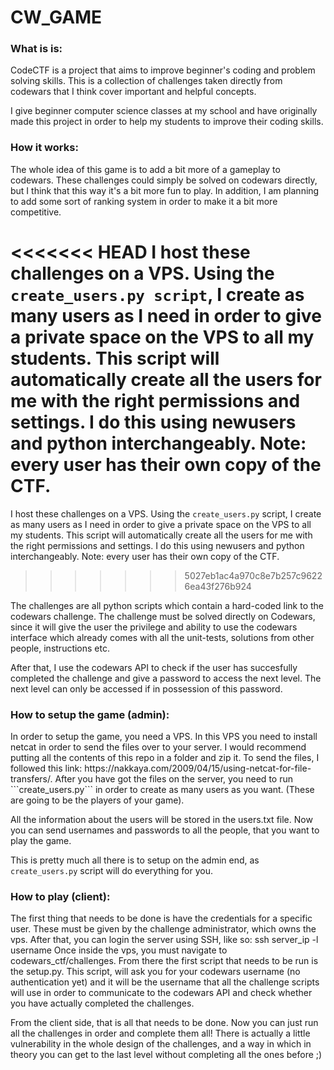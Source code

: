 <h1> CW_GAME </h1>

<h3> What is is: </h3>
CodeCTF is a project that aims to improve beginner's coding and problem solving skills. This is a collection of challenges taken directly from codewars that I think cover important and helpful concepts.

I give beginner computer science classes at my school and have originally made this project in order to help my students to improve their coding skills.

<h3> How it works: </h3>
The whole idea of this game is to add a bit more of a gameplay to codewars. These challenges could simply be solved on codewars directly, but I think that this way it's a bit more fun to play. In addition, I am planning to add some sort of ranking system in order to make it a bit more competitive.

<<<<<<< HEAD
I host these challenges on a VPS. Using the ```create_users.py script```, I create as many users as I need in order to give a private space on the VPS to all my students. This script will automatically create all the users for me with the right permissions and settings. I do this using newusers and python interchangeably. Note: every user has their own copy of the CTF.
=======
I host these challenges on a VPS. Using the ```create_users.py``` script, I create as many users as I need in order to give a private space on the VPS to all my students. This script will automatically create all the users for me with the right permissions and settings. I do this using newusers and python interchangeably. Note: every user has their own copy of the CTF.
>>>>>>> 5027eb1ac4a970c8e7b257c96226ea43f276b924

The challenges are all python scripts which contain a hard-coded link to the codewars challenge. The challenge must be solved directly on Codewars, since it will give the user the privilege and ability to use the codewars interface which already comes with all the unit-tests, solutions from other people, instructions etc.

After that, I use the codewars API to check if the user has succesfully completed the challenge and give a password to access the next level. The next level can only be accessed if in possession of this password.

<h3> How to setup the game (admin): </h3>
In order to setup the game, you need a VPS. In this VPS you need to install netcat in order to send the files over to your server. I would recommend putting all the contents of this repo in a folder and zip it. To send the files, I followed this link: https://nakkaya.com/2009/04/15/using-netcat-for-file-transfers/. After you have got the files on the server, you need to run ```create_users.py``` in order to create as many users as you want. (These are going to be the players of your game).

All the information about the users will be stored in the users.txt file. Now you can send usernames and passwords to all the people, that you want to play the game.

This is pretty much all there is to setup on the admin end, as ```create_users.py``` script will do everything for you.

<h3> How to play (client): </h3>
The first thing that needs to be done is have the credentials for a specific user. These must be given by the challenge administrator, which owns the vps. After that, you can login the server using SSH, like so:
ssh server_ip -l username Once inside the vps, you must navigate to codewars_ctf/challenges. From there the first script that needs to be run is the setup.py. This script, will ask you for your codewars username (no authentication yet) and it will be the username that all the challenge scripts will use in order to communicate to the codewars API and check whether you have actually completed the challenges.

From the client side, that is all that needs to be done. Now you can just run all the challenges in order and complete them all! There is actually a little vulnerability in the whole design of the challenges, and a way in which in theory you can get to the last level without completing all the ones before ;)
